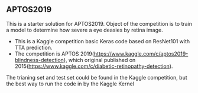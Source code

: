 ## APTOS2019
This is a starter solution for APTOS2019. Object of the competition is to train a model to determine how severe a eye deasies by retina image. 

* This is a Kaggle competition basic Keras code based on ResNet101 with TTA prediction.
* The competition is APTOS 2019(https://www.kaggle.com/c/aptos2019-blindness-detection), which original published on 2015(https://www.kaggle.com/c/diabetic-retinopathy-detection).  

The trianing set and test set could be found in the Kaggle competition, but the best way to run the code in by the Kaggle Kernel
